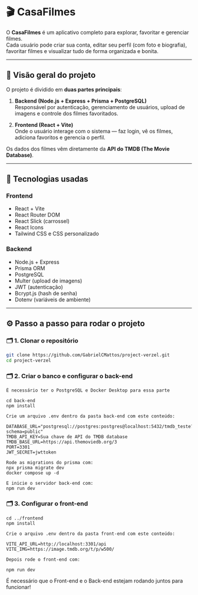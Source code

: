 # 🎬 CasaFilmes

O **CasaFilmes** é um aplicativo completo para explorar, favoritar e gerenciar filmes.  
Cada usuário pode criar sua conta, editar seu perfil (com foto e biografia), favoritar filmes e visualizar tudo de forma organizada e bonita.

---

## 🧠 Visão geral do projeto

O projeto é dividido em **duas partes principais**:

1. **Backend (Node.js + Express + Prisma + PostgreSQL)**  
   Responsável por autenticação, gerenciamento de usuários, upload de imagens e controle dos filmes favoritados.

2. **Frontend (React + Vite)**  
   Onde o usuário interage com o sistema — faz login, vê os filmes, adiciona favoritos e gerencia o perfil.

Os dados dos filmes vêm diretamente da **API do TMDB (The Movie Database)**.

---

## 🧩 Tecnologias usadas

### **Frontend**
- React + Vite  
- React Router DOM  
- React Slick (carrossel)  
- React Icons  
- Tailwind CSS e CSS personalizado  

### **Backend**
- Node.js + Express  
- Prisma ORM  
- PostgreSQL  
- Multer (upload de imagens)  
- JWT (autenticação)  
- Bcrypt.js (hash de senha)  
- Dotenv (variáveis de ambiente)

---

## ⚙️ Passo a passo para rodar o projeto

### 🗂️ 1. Clonar o repositório

```bash
git clone https://github.com/GabrielCMattos/project-verzel.git
cd project-verzel
```

### 🗂️ 2. Criar o banco e configurar o back-end

```
É necessário ter o PostgreSQL e Docker Desktop para essa parte

cd back-end
npm install

Crie um arquivo .env dentro da pasta back-end com este conteúdo:

DATABASE_URL="postgresql://postgres:postgres@localhost:5432/tmdb_teste?schema=public"
TMDB_API_KEY=Sua chave de API do TMDB database
TMDB_BASE_URL=https://api.themoviedb.org/3
PORT=3301
JWT_SECRET=jwttoken

Rode as migrations do prisma com: 
npx prisma migrate dev
docker compose up -d

E inicie o servidor back-end com:
npm run dev
```

### 🗂️ 3. Configurar o front-end

```
cd ../frontend
npm install

Crie o arquivo .env dentro da pasta front-end com este conteúdo: 

VITE_API_URL=http://localhost:3301/api
VITE_IMG=https://image.tmdb.org/t/p/w500/

Depois rode o front-end com:

npm run dev
```

É necessário que o Front-end e o Back-end estejam rodando juntos para funcionar!

